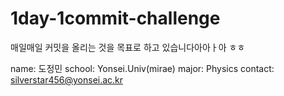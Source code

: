 # 1day-1commit-challenge

매일매일 커밋을 올리는 것을 목표로 하고 있습니다아아ㅏ아 ㅎㅎ


name: 도정민
school: Yonsei.Univ(mirae)
major: Physics
contact: silverstar456@yonsei.ac.kr

